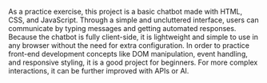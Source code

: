 As a practice exercise, this project is a basic chatbot made with HTML, CSS, and JavaScript.  Through a simple and uncluttered interface, users can communicate by typing messages and getting automated responses.  Because the chatbot is fully client-side, it is lightweight and simple to use in any browser without the need for extra configuration.  In order to practice front-end development concepts like DOM manipulation, event handling, and responsive styling, it is a good project for beginners. For more complex interactions, it can be further improved with APIs or AI.
